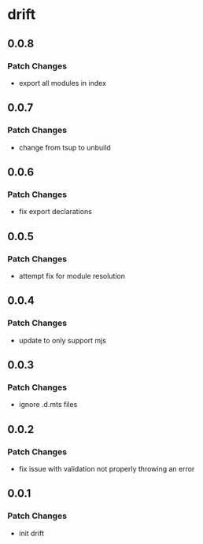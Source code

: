# drift

## 0.0.8

### Patch Changes

-   export all modules in index

## 0.0.7

### Patch Changes

-   change from tsup to unbuild

## 0.0.6

### Patch Changes

-   fix export declarations

## 0.0.5

### Patch Changes

-   attempt fix for module resolution

## 0.0.4

### Patch Changes

-   update to only support mjs

## 0.0.3

### Patch Changes

-   ignore .d.mts files

## 0.0.2

### Patch Changes

-   fix issue with validation not properly throwing an error

## 0.0.1

### Patch Changes

-   init drift
